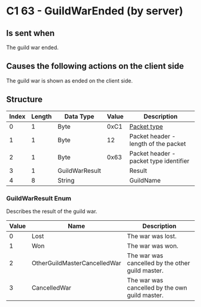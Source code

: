 # C1 63 - GuildWarEnded (by server)

## Is sent when

The guild war ended.

## Causes the following actions on the client side

The guild war is shown as ended on the client side.

## Structure

| Index | Length | Data Type | Value | Description |
|-------|--------|-----------|-------|-------------|
| 0 | 1 |   Byte   | 0xC1  | [Packet type](PacketTypes.md) |
| 1 | 1 |    Byte   |   12   | Packet header - length of the packet |
| 2 | 1 |    Byte   | 0x63  | Packet header - packet type identifier |
| 3 | 1 | GuildWarResult |  | Result |
| 4 | 8 | String |  | GuildName |

### GuildWarResult Enum

Describes the result of the guild war.

| Value | Name | Description |
|-------|------|-------------|
| 0 | Lost | The war was lost. |
| 1 | Won | The war was won. |
| 2 | OtherGuildMasterCancelledWar | The war was cancelled by the other guild master. |
| 3 | CancelledWar | The war was cancelled by the own guild master. |